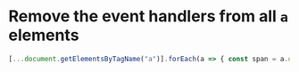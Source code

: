 # Remove the event handlers from all `a` elements

```javascript
[...document.getElementsByTagName("a")].forEach(a => { const span = a.ownerDocument.createElement("span"); span.innerHTML = a.outerHTML; a.parentNode.replaceChild(span, a) })
```
